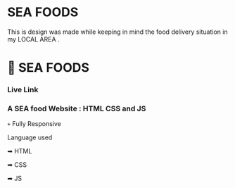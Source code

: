 # SEA FOODS
This is design was made while keeping in mind the food delivery situation in my LOCAL AREA . 


# 📝 SEA FOODS

### Live Link

### A SEA food Website : HTML CSS and JS

<code>+</code> Fully Responsive 

Language used


➡ HTML

➡ CSS

➡ JS


